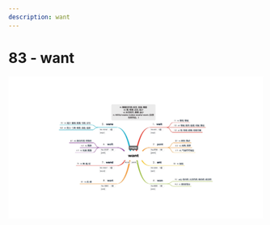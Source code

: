 ```yaml
---
description: want
---
```


# 83 - want



![Image text](https://raw.githubusercontent.com/rulinma/ai-word/master/images/83-want.jpg)


